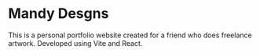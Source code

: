 # Mandy Desgns

This is a personal portfolio website created for a friend who does freelance artwork. 
Developed using Vite and React.
